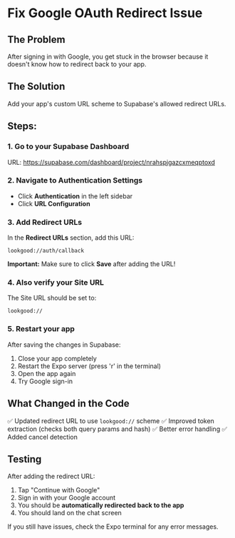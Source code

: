 # Fix Google OAuth Redirect Issue

## The Problem
After signing in with Google, you get stuck in the browser because it doesn't know how to redirect back to your app.

## The Solution
Add your app's custom URL scheme to Supabase's allowed redirect URLs.

## Steps:

### 1. Go to your Supabase Dashboard
URL: https://supabase.com/dashboard/project/nrahspjgazcxmeqptoxd

### 2. Navigate to Authentication Settings
- Click **Authentication** in the left sidebar
- Click **URL Configuration**

### 3. Add Redirect URLs
In the **Redirect URLs** section, add this URL:

```
lookgood://auth/callback
```

**Important:** Make sure to click **Save** after adding the URL!

### 4. Also verify your Site URL
The Site URL should be set to:
```
lookgood://
```

### 5. Restart your app
After saving the changes in Supabase:
1. Close your app completely
2. Restart the Expo server (press 'r' in the terminal)
3. Open the app again
4. Try Google sign-in

## What Changed in the Code

✅ Updated redirect URL to use `lookgood://` scheme
✅ Improved token extraction (checks both query params and hash)
✅ Better error handling
✅ Added cancel detection

## Testing

After adding the redirect URL:
1. Tap "Continue with Google"
2. Sign in with your Google account
3. You should be **automatically redirected back to the app**
4. You should land on the chat screen

If you still have issues, check the Expo terminal for any error messages.

